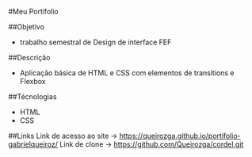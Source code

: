 #Meu Portifolio 

##Objetivo
- trabalho semestral de Design de interface FEF

##Descrição
- Aplicação básica de HTML e CSS com elementos de transitions e Flexbox

##Técnologias
- HTML
- CSS

##Links
Link de acesso ao site -> https://queirozga.github.io/portifolio-gabrielqueiroz/
Link de clone -> https://github.com/Queirozga/cordel.git
